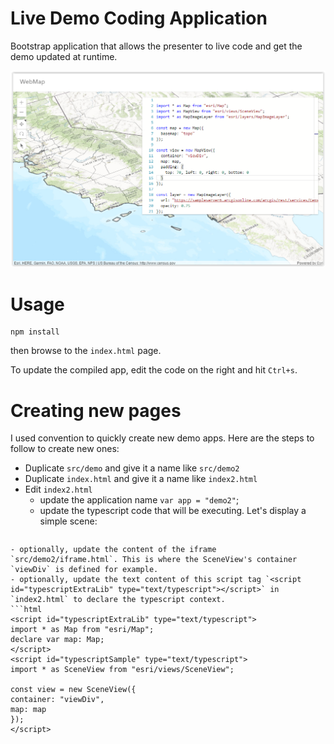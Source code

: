 # Live Demo Coding Application
Bootstrap application that allows the presenter to live code and get the demo updated at runtime.

![Example of application](screenshot.png)

# Usage

```
npm install
```

then browse to the `index.html` page.

To update the compiled app, edit the code on the right and hit `Ctrl+s`.

# Creating new pages

I used convention to quickly create new demo apps. Here are the steps to follow to create new ones:
 - Duplicate `src/demo` and give it a name like `src/demo2`
 - Duplicate `index.html` and give it a name like `index2.html`
 - Edit `index2.html`
   - update the application name `var app = "demo2"`;
   - update the typescript code that will be executing. Let's display a simple scene:
   ```html
<script id="typescriptSample" type="text/typescript">
import * as Map from "esri/Map";
import * as SceneView from "esri/views/SceneView";

const map = new Map({
  basemap: "topo-vector"
});

const view = new SceneView({
  container: "viewDiv",
  map: map
});
</script>
   ```
   - optionally, update the content of the iframe `src/demo2/iframe.html`. This is where the SceneView's container `viewDiv` is defined for example.
   - optionally, update the text content of this script tag `<script id="typescriptExtraLib" type="text/typescript"></script>` in `index2.html` to declare the typescript context.
   ```html
<script id="typescriptExtraLib" type="text/typescript">
import * as Map from "esri/Map";
declare var map: Map;
</script>
<script id="typescriptSample" type="text/typescript">
import * as SceneView from "esri/views/SceneView";

const view = new SceneView({
  container: "viewDiv",
  map: map
});
</script>
   ```

